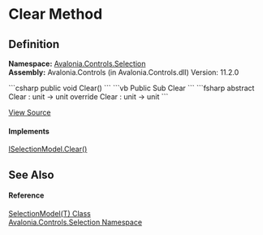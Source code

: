 # Clear Method




## Definition
**Namespace:** <a href="N_Avalonia_Controls_Selection">Avalonia.Controls.Selection</a>  
**Assembly:** Avalonia.Controls (in Avalonia.Controls.dll) Version: 11.2.0

<Tabs groupId="api-code-preview">
<TabItem value="csharp" label="C#">
```csharp
public void Clear()
```
</TabItem>
<TabItem value="vb" label="VB">
```vb
Public Sub Clear
```
</TabItem>
<TabItem value="fsharp" label="F#">
```fsharp
abstract Clear : unit -> unit 
override Clear : unit -> unit 
```
</TabItem>
</Tabs>



<a href="https://github.com/AvaloniaUI/Avalonia/tree/master/src/Avalonia.Controls/Selection/SelectionModel.cs#L282" title="View the source code">View Source</a>



#### Implements
<a href="M_Avalonia_Controls_Selection_ISelectionModel_Clear">ISelectionModel.Clear()</a>  


## See Also


#### Reference
<a href="T_Avalonia_Controls_Selection_SelectionModel_1">SelectionModel(T) Class</a>  
<a href="N_Avalonia_Controls_Selection">Avalonia.Controls.Selection Namespace</a>  
